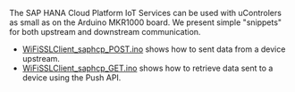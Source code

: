 The SAP HANA Cloud Platform IoT Services can be used with uControlers as small as on the Arduino MKR1000 board. We present simple "snippets" for both upstream and downstream communication.

* [WiFiSSLClient_saphcp_POST.ino](./WiFiSSLClient_saphcp_POST.ino) shows how to sent data from a device upstream.
* [WiFiSSLClient_saphcp_GET.ino](./WiFiSSLClient_saphcp_GET.ino) shows how to retrieve data sent to a device using the Push API.

